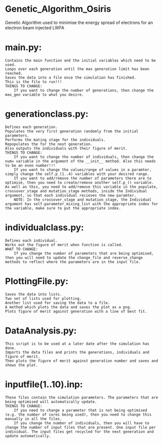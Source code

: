 # Genetic_Algorithm_Osiris
Genetic Algorithm used to minimise the energy spread of electrons for an electron beam injected LWFA

# main.py:
    Contains the main function and the initial variables which need to be used.
    Loops over each generation until the max generation limit has been reached.
    Saves the data into a file once the simulation has finished.
    This is the file to run!!!
    THINGS TO CHANGE:
        If you want to change the number of generations, then change the max_gen variable to what you desire.

# generationclass.py:
    Defines each generation.
    Populates the very first generation randomly from the initial parameters.
    Performs the mating stage for the individuals.
    Repopulates the for the next generation.
    Also outputs the individuals with their figure of merit.
    THINGS TO CHANGE:
        If you want to change the number of individuals, then change the num= variable in the argument of the __init__ method. Also this needs to be an even number!!!
        If you want to change the values/range of values in a paramter, simply change the self.p_(1..4) variables with your desired range.
        If you want to add/remove the number of parameters there are to optimise, then you need to create/remove another self.p_() variable. As well as this, you need to add/remove this variable in the populate, crossover_stage and mutation_stage methods, inside the Individual argument, so that each individual recieves the new paramter.
        NOTE: In the crossover_stage and mutation_stage, the Individual argument has self.parameter_mixing_list with the appropriate index for the variable, make sure to put the appropriate index.

# individualclass.py:
    Defines each individual.
    Works out the figure of merit when function is called.
    WHAT TO CHANGE:
        If you change the number of parameters that are being optimised, then you will need to update the change_file and reverse_change methods to reflect where the parameters are in the input file.

# PlottingFile.py:
    Saves the data into lists.
    Two set of lists used for plotting.
    Another list used for saving the data to a file.
    A method which plots the data and saves the plot as a png.
    Plots figure of merit against generation with a line of best fit.

# DataAnalysis.py:
    This script is to be used at a later date after the simulation has done.
    Imports the data files and prints the generations, individuals and figure of merit.
    Then plots the figure of merit against generation number and saves and shows the plot.

# inputfile(1..10).inp:
    These files contain the simulation parameters. The parameters that are being optimised will automatically update.
    THINGS TO CHANGE:
        If you need to change a parameter that is not being optimised (e.g. the number of cores being used), then you need to change this manually in all the files.
        If you change the number of individuals, then you will have to change the number of input files that are present. One input file per individual. The input files get recycled for the next generation and update automatically.
